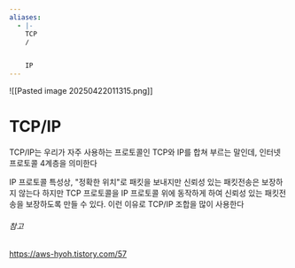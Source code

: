 ```yaml
---
aliases:
  - |-
    TCP
    ∕


    IP
---
```

![[Pasted image 20250422011315.png]]

# TCP/IP
TCP/IP는 우리가 자주 사용하는 프로토콜인 TCP와 IP를 합쳐 부르는 말인데, 인터넷 프로토콜 4계층을 의미한다

IP 프로토콜 특성상, "정확한 위치"로 패킷을 보내지만 신뢰성 있는 패킷전송은 보장하지 않는다 하지만 TCP 프로토콜을 IP 프로토콜 위에 동작하게 하여 신뢰성 있는 패킷전송을 보장하도록 만들 수 있다.
이런 이유로 TCP/IP 조합을 많이 사용한다
###### 참고
https://aws-hyoh.tistory.com/57
